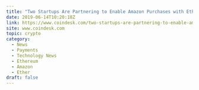 ```yaml
---
title: "Two Startups Are Partnering to Enable Amazon Purchases with Ethereum"
date: 2019-06-14T10:20:18Z
link: https://www.coindesk.com/two-startups-are-partnering-to-enable-amazon-purchases-with-ethereum?utm_medium=RSS&utm_source=hune
site: www.coindesk.com
topic: crypto
category:
  - News
  - Payments
  - Technology News
  - Ethereum
  - Amazon
  - Ether
draft: false
---
```

